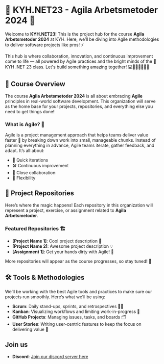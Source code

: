 # 🚀 KYH.NET23 - Agila Arbetsmetoder 2024 🌟

Welcome to **KYH.NET23**! This is the project hub for the course **Agila Arbetsmetoder 2024** at KYH. Here, we’ll be diving into Agile methodologies to deliver software projects like pros! ⚡️

This hub is where collaboration, innovation, and continuous improvement come to life — all powered by Agile practices and the bright minds of the 🌠 KYH .NET 23 class. Let's build something amazing together! 💻👩‍💻👨‍💻💪💪

## 🎯 Course Overview

The course **Agila Arbetsmetoder 2024** is all about embracing **Agile** principles in real-world software development. This organization will serve as the home base for your projects, repositories, and everything else you need to get things done!

### What is Agile? 🤔

Agile is a project management approach that helps teams deliver value faster 💨 by breaking down work into small, manageable chunks. Instead of planning everything in advance, Agile teams iterate, gather feedback, and adapt. It’s all about:
- 🚀 Quick iterations
- 🛠️ Continuous improvement
- 🤝 Close collaboration
- 🔄 Flexibility

## 📂 Project Repositories

Here’s where the magic happens! Each repository in this organization will represent a project, exercise, or assignment related to **Agila Arbetsmetoder**.

### Featured Repositories 🏗️
- **[Project Name 1]**: Cool project description 🚀
- **[Project Name 2]**: Awesome project description 💡
- **[Assignment 1]**: Get your hands dirty with Agile! 💪

More repositories will appear as the course progresses, so stay tuned! 👀

## 🛠️ Tools & Methodologies

We’ll be working with the best Agile tools and practices to make sure our projects run smoothly. Here’s what we’ll be using:

- **Scrum**: Daily stand-ups, sprints, and retrospectives 🏃‍♂️
- **Kanban**: Visualizing workflows and limiting work-in-progress 🔄
- **GitHub Projects**: Managing issues, tasks, and boards 🗂️
- **User Stories**: Writing user-centric features to keep the focus on delivering value 📜

## Join us

- **Discord**: [Join our discord server here](https://discord.gg/u5UpWJYEfb)
